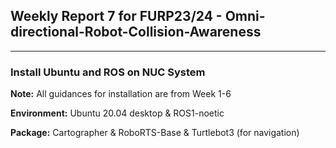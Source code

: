 ## Weekly Report 7 for FURP23/24 - Omni-directional-Robot-Collision-Awareness

---


###  Install Ubuntu and ROS on NUC System

**Note:** All guidances for installation are from Week 1-6

**Environment:** 
Ubuntu 20.04 desktop &
ROS1-noetic

**Package:**
Cartographer &
RoboRTS-Base &
Turtlebot3 (for navigation)
